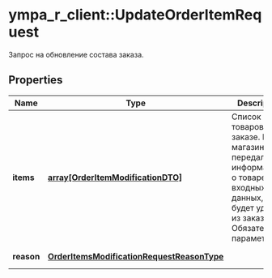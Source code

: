 # ympa_r_client::UpdateOrderItemRequest

Запрос на обновление состава заказа.

## Properties
Name | Type | Description | Notes
------------ | ------------- | ------------- | -------------
**items** | [**array[OrderItemModificationDTO]**](OrderItemModificationDTO.md) | Список товаров в заказе.  Если магазин не передал информацию о товаре во входных данных, он будет удален из заказа.  Обязательный параметр.  | [Min. items: 1] 
**reason** | [**OrderItemsModificationRequestReasonType**](OrderItemsModificationRequestReasonType.md) |  | [optional] [Enum: ] 


